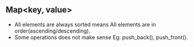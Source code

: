 ## Map<key, value>
- All elements are always sorted means All elements are in order(ascending/descending). 
- Some operations does not make sense Eg: push_back(), push_front().
